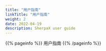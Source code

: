 ```yaml
---
title: "用户指南"
linkTitle: "用户指南"
weight: 2
date: 2022-04-19
description: SherpaX user guide
---
```


{{% pageinfo %}}
用户指南
{{% /pageinfo %}}

